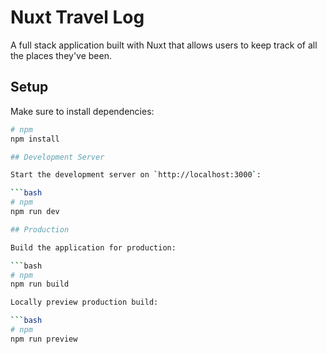 # Nuxt Travel Log

A full stack application built with Nuxt that allows users to keep track of all the places they've been.

## Setup

Make sure to install dependencies:

````bash
# npm
npm install

## Development Server

Start the development server on `http://localhost:3000`:

```bash
# npm
npm run dev

## Production

Build the application for production:

```bash
# npm
npm run build

Locally preview production build:

```bash
# npm
npm run preview
````
